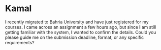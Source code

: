 # Kamal
I recently migrated to Bahria University and have just registered for my courses. I came across an assignment a few hours ago, but since I am still getting familiar with the system, I wanted to confirm the details. Could you please guide me on the submission deadline, format, or any specific requirements?
